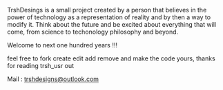 TrshDesings is a small project created by a person that believes in the power of technology as a representation of reality and by then a way to modify it.
Think about the future and be excited about everything that will come, from science to techonology philosophy and beyond.

Welcome to next one hundred years !!!

feel free to fork create edit add remove and make the code yours, thanks for reading trsh_usr out 

Mail : trshdesigns@outlook.com

